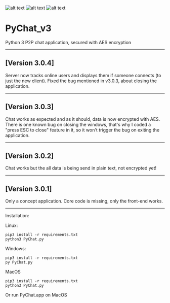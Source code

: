 ![alt text](./demo1.png "Logon and register screen")
![alt text](./demo2.png "PyChat demo")
![alt text](./demo3.gif "PyChat poke feature demo")

# PyChat_v3
Python 3 P2P chat application, secured with AES encryption

---
## [Version 3.0.4]
Server now tracks online users and displays them if someone connects (to just the new client).
Fixed the bug mentioned in v3.0.3, about closing the application.

---
## [Version 3.0.3]
Chat works as expected and as it should, data is now encrypted with AES.
There is one known bug on closing the windows, that's why I coded a "press ESC to close" feature in it, so it won't trigger the bug on exiting the application.

---
## [Version 3.0.2]
Chat works but the all data is being send in plain text, not encrypted yet!

---
## [Version 3.0.1]
Only a concept application. Core code is missing, only the front-end works.

---

Installation:

Linux: 
```Shell
pip3 install -r requirements.txt
python3 PyChat.py
```

Windows:
```Shell
pip3 install -r requirements.txt
py PyChat.py
```

MacOS
```
pip3 install -r requirements.txt
python3 PyChat.py
```

Or run PyChat.app on MacOS

